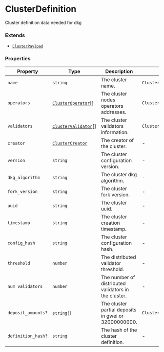 # ClusterDefinition

Cluster definition data needed for dkg

### Extends

* [`ClusterPayload`](../type-aliases/clusterpayload.md)

### Properties

| Property           | Type                                                         | Description                                          | Overrides                        | Inherited from                   |
| ------------------ | ------------------------------------------------------------ | ---------------------------------------------------- | -------------------------------- | -------------------------------- |
| `name`             | `string`                                                     | The cluster name.                                    | `ClusterPayload.name`            | `ClusterPayload.name`            |
| `operators`        | [`ClusterOperator`](../type-aliases/clusteroperator.md)\[]   | The cluster nodes operators addresses.               | `ClusterPayload.operators`       | `ClusterPayload.operators`       |
| `validators`       | [`ClusterValidator`](../type-aliases/clustervalidator.md)\[] | The cluster validators information.                  | `ClusterPayload.validators`      | `ClusterPayload.validators`      |
| `creator`          | [`ClusterCreator`](../type-aliases/clustercreator.md)        | The creator of the cluster.                          | -                                | -                                |
| `version`          | `string`                                                     | The cluster configuration version.                   | -                                | -                                |
| `dkg_algorithm`    | `string`                                                     | The cluster dkg algorithm.                           | -                                | -                                |
| `fork_version`     | `string`                                                     | The cluster fork version.                            | -                                | -                                |
| `uuid`             | `string`                                                     | The cluster uuid.                                    | -                                | -                                |
| `timestamp`        | `string`                                                     | The cluster creation timestamp.                      | -                                | -                                |
| `config_hash`      | `string`                                                     | The cluster configuration hash.                      | -                                | -                                |
| `threshold`        | `number`                                                     | The distributed validator threshold.                 | -                                | -                                |
| `num_validators`   | `number`                                                     | The number of distributed validators in the cluster. | -                                | -                                |
| `deposit_amounts?` | `string`\[]                                                  | The cluster partial deposits in gwei or 32000000000. | `ClusterPayload.deposit_amounts` | `ClusterPayload.deposit_amounts` |
| `definition_hash?` | `string`                                                     | The hash of the cluster definition.                  | -                                | -                                |

